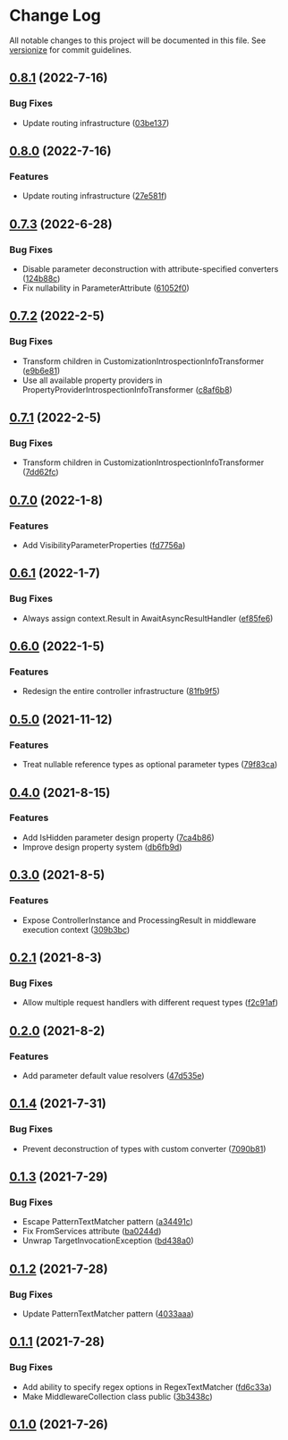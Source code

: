 # Change Log

All notable changes to this project will be documented in this file. See [versionize](https://github.com/saintedlama/versionize) for commit guidelines.

<a name="0.8.1"></a>
## [0.8.1](https://www.github.com/Kantaiko/Controllers/releases/tag/v0.8.1) (2022-7-16)

### Bug Fixes

* Update routing infrastructure ([03be137](https://www.github.com/Kantaiko/Controllers/commit/03be13781c862622b7bbbd9fa59ef0d77e914562))

<a name="0.8.0"></a>
## [0.8.0](https://www.github.com/Kantaiko/Controllers/releases/tag/v0.8.0) (2022-7-16)

### Features

* Update routing infrastructure ([27e581f](https://www.github.com/Kantaiko/Controllers/commit/27e581f508b4767750107d965c0a026ca0389d8d))

<a name="0.7.3"></a>
## [0.7.3](https://www.github.com/Kantaiko/Controllers/releases/tag/v0.7.3) (2022-6-28)

### Bug Fixes

* Disable parameter deconstruction with attribute-specified converters ([124b88c](https://www.github.com/Kantaiko/Controllers/commit/124b88c29a0ba17dc4ff73596d5dce35244102da))
* Fix nullability in ParameterAttribute ([61052f0](https://www.github.com/Kantaiko/Controllers/commit/61052f07b093736fc816d569cc430c5b53250ab2))

<a name="0.7.2"></a>
## [0.7.2](https://www.github.com/Kantaiko/Controllers/releases/tag/v0.7.2) (2022-2-5)

### Bug Fixes

* Transform children in CustomizationIntrospectionInfoTransformer ([e9b6e81](https://www.github.com/Kantaiko/Controllers/commit/e9b6e81dcb484bcd0d3324894bda380115c1b1dc))
* Use all available property providers in PropertyProviderIntrospectionInfoTransformer ([c8af6b8](https://www.github.com/Kantaiko/Controllers/commit/c8af6b818fdabe5f6cc5310b59ef5abf8428d2df))

<a name="0.7.1"></a>
## [0.7.1](https://www.github.com/Kantaiko/Controllers/releases/tag/v0.7.1) (2022-2-5)

### Bug Fixes

* Transform children in CustomizationIntrospectionInfoTransformer ([7dd62fc](https://www.github.com/Kantaiko/Controllers/commit/7dd62fc8e6c31fbc941933cdfd4c89255a52b79f))

<a name="0.7.0"></a>
## [0.7.0](https://www.github.com/Kantaiko/Controllers/releases/tag/v0.7.0) (2022-1-8)

### Features

* Add VisibilityParameterProperties ([fd7756a](https://www.github.com/Kantaiko/Controllers/commit/fd7756a72a8d0c7fec590e049a6a911c4971da04))

<a name="0.6.1"></a>
## [0.6.1](https://www.github.com/Kantaiko/Controllers/releases/tag/v0.6.1) (2022-1-7)

### Bug Fixes

* Always assign context.Result in AwaitAsyncResultHandler ([ef85fe6](https://www.github.com/Kantaiko/Controllers/commit/ef85fe6a0d992b31644cc89b4b41633ddb5f5e41))

<a name="0.6.0"></a>
## [0.6.0](https://www.github.com/Kantaiko/Controllers/releases/tag/v0.6.0) (2022-1-5)

### Features

* Redesign the entire controller infrastructure ([81fb9f5](https://www.github.com/Kantaiko/Controllers/commit/81fb9f50e3036efc7a939564834e753bd97c746c))

<a name="0.5.0"></a>
## [0.5.0](https://www.github.com/Kantaiko/Controllers/releases/tag/v0.5.0) (2021-11-12)

### Features

* Treat nullable reference types as optional parameter types ([79f83ca](https://www.github.com/Kantaiko/Controllers/commit/79f83ca7fa7c764cc1ff31b66fecd778e467903f))

<a name="0.4.0"></a>
## [0.4.0](https://www.github.com/Kantaiko/Controllers/releases/tag/v0.4.0) (2021-8-15)

### Features

* Add IsHidden parameter design property ([7ca4b86](https://www.github.com/Kantaiko/Controllers/commit/7ca4b86bf920dfa6a81c7e5de6acf31d64fb20de))
* Improve design property system ([db6fb9d](https://www.github.com/Kantaiko/Controllers/commit/db6fb9d3865e955a8178d03fe18241616562a6db))

<a name="0.3.0"></a>
## [0.3.0](https://www.github.com/Kantaiko/Controllers/releases/tag/v0.3.0) (2021-8-5)

### Features

* Expose ControllerInstance and ProcessingResult in middleware execution context ([309b3bc](https://www.github.com/Kantaiko/Controllers/commit/309b3bcfd7295173631cbc88003f0b39f479c133))

<a name="0.2.1"></a>
## [0.2.1](https://www.github.com/Kantaiko/Controllers/releases/tag/v0.2.1) (2021-8-3)

### Bug Fixes

* Allow multiple request handlers with different request types ([f2c91af](https://www.github.com/Kantaiko/Controllers/commit/f2c91af94664b398fd795d821aee838d7c2e1e08))

<a name="0.2.0"></a>
## [0.2.0](https://www.github.com/Kantaiko/Controllers/releases/tag/v0.2.0) (2021-8-2)

### Features

* Add parameter default value resolvers ([47d535e](https://www.github.com/Kantaiko/Controllers/commit/47d535e62f13e78f556d8a930ffbcb674e71b8c8))

<a name="0.1.4"></a>
## [0.1.4](https://www.github.com/Kantaiko/Controllers/releases/tag/v0.1.4) (2021-7-31)

### Bug Fixes

* Prevent deconstruction of types with custom converter ([7090b81](https://www.github.com/Kantaiko/Controllers/commit/7090b81efc1fc49f9086ff9ce055473afb2cd6e2))

<a name="0.1.3"></a>
## [0.1.3](https://www.github.com/Kantaiko/Controllers/releases/tag/v0.1.3) (2021-7-29)

### Bug Fixes

* Escape PatternTextMatcher pattern ([a34491c](https://www.github.com/Kantaiko/Controllers/commit/a34491c0aef9510a4a811a7c54be3b7c52e74920))
* Fix FromServices attribute ([ba0244d](https://www.github.com/Kantaiko/Controllers/commit/ba0244d3ce17d72456e37bfd85e78bf873ab834a))
* Unwrap TargetInvocationException ([bd438a0](https://www.github.com/Kantaiko/Controllers/commit/bd438a0bbd7d5d8b02bff502aca183c5b5dd7305))

<a name="0.1.2"></a>
## [0.1.2](https://www.github.com/Kantaiko/Controllers/releases/tag/v0.1.2) (2021-7-28)

### Bug Fixes

* Update PatternTextMatcher pattern ([4033aaa](https://www.github.com/Kantaiko/Controllers/commit/4033aaaa855754917db63e027ed0da0de09e8aab))

<a name="0.1.1"></a>
## [0.1.1](https://www.github.com/Kantaiko/Controllers/releases/tag/v0.1.1) (2021-7-28)

### Bug Fixes

* Add ability to specify regex options in RegexTextMatcher ([fd6c33a](https://www.github.com/Kantaiko/Controllers/commit/fd6c33a6807314eabbdc8ab8510bd3cd5b92f9ae))
* Make MiddlewareCollection class public ([3b3438c](https://www.github.com/Kantaiko/Controllers/commit/3b3438c8ceffa7d26c9d3129cceaa953ca933be2))

<a name="0.1.0"></a>
## [0.1.0](https://www.github.com/Kantaiko/Controllers/releases/tag/v0.1.0) (2021-7-26)

